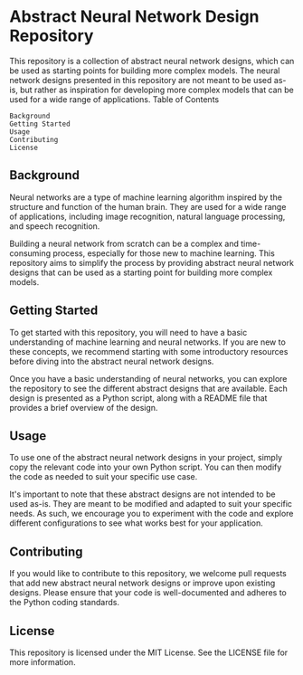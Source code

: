 # Abstract Neural Network Design Repository

This repository is a collection of abstract neural network designs, which can be used as starting points for building more complex models. The neural network designs presented in this repository are not meant to be used as-is, but rather as inspiration for developing more complex models that can be used for a wide range of applications.
Table of Contents

    Background
    Getting Started
    Usage
    Contributing
    License

## Background

Neural networks are a type of machine learning algorithm inspired by the structure and function of the human brain. They are used for a wide range of applications, including image recognition, natural language processing, and speech recognition.

Building a neural network from scratch can be a complex and time-consuming process, especially for those new to machine learning. This repository aims to simplify the process by providing abstract neural network designs that can be used as a starting point for building more complex models.

## Getting Started

To get started with this repository, you will need to have a basic understanding of machine learning and neural networks. If you are new to these concepts, we recommend starting with some introductory resources before diving into the abstract neural network designs.

Once you have a basic understanding of neural networks, you can explore the repository to see the different abstract designs that are available. Each design is presented as a Python script, along with a README file that provides a brief overview of the design.

## Usage

To use one of the abstract neural network designs in your project, simply copy the relevant code into your own Python script. You can then modify the code as needed to suit your specific use case.

It's important to note that these abstract designs are not intended to be used as-is. They are meant to be modified and adapted to suit your specific needs. As such, we encourage you to experiment with the code and explore different configurations to see what works best for your application.

## Contributing

If you would like to contribute to this repository, we welcome pull requests that add new abstract neural network designs or improve upon existing designs. Please ensure that your code is well-documented and adheres to the Python coding standards.
## License

This repository is licensed under the MIT License. See the LICENSE file for more information.
